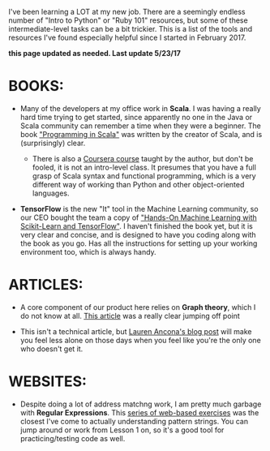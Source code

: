 I've been learning a LOT at my new job. 
There are a seemingly endless number of "Intro to Python" or "Ruby 101" resources, but some of these intermediate-level tasks can be a bit trickier.
This is a list of the tools and resources I've found especially helpful since I started in February 2017.

**this page updated as needed. Last update 5/23/17**

# BOOKS:
* Many of the developers at my office work in **Scala**. I was having a really hard time trying to get started, since apparently no one in the Java or Scala community can remember a time when they were a beginner.
The book ["Programming in Scala"](https://www.amazon.com/Programming-Scala-Comprehensive-Step-Step/dp/0981531644) was written by the creator of Scala, and is (surprisingly) clear. 
  * There is also a [Coursera course](https://www.coursera.org/learn/progfun1) taught by the author, but don't be fooled, it is not an intro-level class.
It presumes that you have a full grasp of Scala syntax and functional programming, which is a very different way of working than Python and other object-oriented languages.

* **TensorFlow** is the new "It" tool in the Machine Learning community, so our CEO bought the team a copy of ["Hands-On Machine Learning with Scikit-Learn and TensorFlow"](https://www.amazon.com/Hands-Machine-Learning-Scikit-Learn-TensorFlow/dp/1491962291).
I haven't finished the book yet, but it is very clear and concise, and is designed to have you coding along with the book as you go. Has all the instructions for setting up your working environment too, which is always handy. 

# ARTICLES:
* A core component of our product here relies on **Graph theory**, which I do not know at all. [This article](https://dev.to/vaidehijoshi/a-gentle-introduction-to-graph-theory) was a really clear jumping off point

* This isn't a technical article, but [Lauren Ancona's blog post](http://laurenancona.com/blog/illustration/everyones-been-winging-it-since-forever) will make you feel less alone on those days when you feel like you're the only one who doesn't get it. 


# WEBSITES: 

* Despite doing a lot of address matchng work, I am pretty much garbage with **Regular Expressions**. This [series of web-based exercises](https://regexone.com/) was the closest I've come to actually understanding pattern strings.
You can jump around or work from Lesson 1 on, so it's a good tool for practicing/testing code as well.
